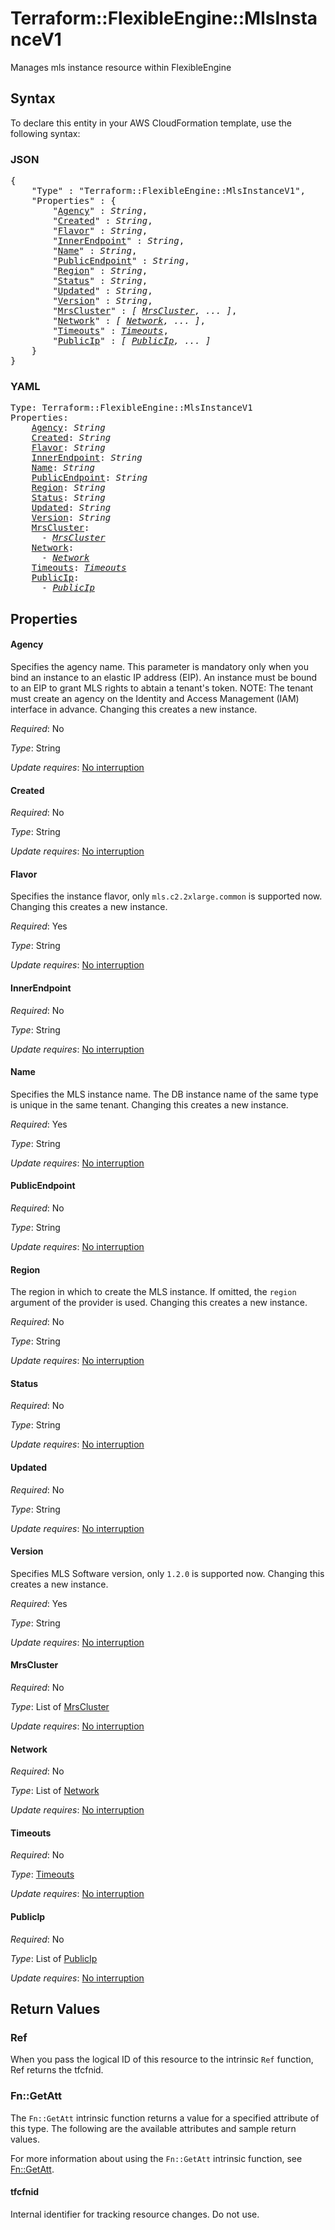 # Terraform::FlexibleEngine::MlsInstanceV1

Manages mls instance resource within FlexibleEngine

## Syntax

To declare this entity in your AWS CloudFormation template, use the following syntax:

### JSON

<pre>
{
    "Type" : "Terraform::FlexibleEngine::MlsInstanceV1",
    "Properties" : {
        "<a href="#agency" title="Agency">Agency</a>" : <i>String</i>,
        "<a href="#created" title="Created">Created</a>" : <i>String</i>,
        "<a href="#flavor" title="Flavor">Flavor</a>" : <i>String</i>,
        "<a href="#innerendpoint" title="InnerEndpoint">InnerEndpoint</a>" : <i>String</i>,
        "<a href="#name" title="Name">Name</a>" : <i>String</i>,
        "<a href="#publicendpoint" title="PublicEndpoint">PublicEndpoint</a>" : <i>String</i>,
        "<a href="#region" title="Region">Region</a>" : <i>String</i>,
        "<a href="#status" title="Status">Status</a>" : <i>String</i>,
        "<a href="#updated" title="Updated">Updated</a>" : <i>String</i>,
        "<a href="#version" title="Version">Version</a>" : <i>String</i>,
        "<a href="#mrscluster" title="MrsCluster">MrsCluster</a>" : <i>[ <a href="mrscluster.md">MrsCluster</a>, ... ]</i>,
        "<a href="#network" title="Network">Network</a>" : <i>[ <a href="network.md">Network</a>, ... ]</i>,
        "<a href="#timeouts" title="Timeouts">Timeouts</a>" : <i><a href="timeouts.md">Timeouts</a></i>,
        "<a href="#publicip" title="PublicIp">PublicIp</a>" : <i>[ <a href="publicip.md">PublicIp</a>, ... ]</i>
    }
}
</pre>

### YAML

<pre>
Type: Terraform::FlexibleEngine::MlsInstanceV1
Properties:
    <a href="#agency" title="Agency">Agency</a>: <i>String</i>
    <a href="#created" title="Created">Created</a>: <i>String</i>
    <a href="#flavor" title="Flavor">Flavor</a>: <i>String</i>
    <a href="#innerendpoint" title="InnerEndpoint">InnerEndpoint</a>: <i>String</i>
    <a href="#name" title="Name">Name</a>: <i>String</i>
    <a href="#publicendpoint" title="PublicEndpoint">PublicEndpoint</a>: <i>String</i>
    <a href="#region" title="Region">Region</a>: <i>String</i>
    <a href="#status" title="Status">Status</a>: <i>String</i>
    <a href="#updated" title="Updated">Updated</a>: <i>String</i>
    <a href="#version" title="Version">Version</a>: <i>String</i>
    <a href="#mrscluster" title="MrsCluster">MrsCluster</a>: <i>
      - <a href="mrscluster.md">MrsCluster</a></i>
    <a href="#network" title="Network">Network</a>: <i>
      - <a href="network.md">Network</a></i>
    <a href="#timeouts" title="Timeouts">Timeouts</a>: <i><a href="timeouts.md">Timeouts</a></i>
    <a href="#publicip" title="PublicIp">PublicIp</a>: <i>
      - <a href="publicip.md">PublicIp</a></i>
</pre>

## Properties

#### Agency

Specifies the agency name. This parameter is mandatory only
when you bind an instance to an elastic IP address (EIP). An instance must be
bound to an EIP to grant MLS rights to abtain a tenant's token. NOTE: The tenant
must create an agency on the Identity and Access Management (IAM) interface in
advance. Changing this creates a new instance.

_Required_: No

_Type_: String

_Update requires_: [No interruption](https://docs.aws.amazon.com/AWSCloudFormation/latest/UserGuide/using-cfn-updating-stacks-update-behaviors.html#update-no-interrupt)

#### Created

_Required_: No

_Type_: String

_Update requires_: [No interruption](https://docs.aws.amazon.com/AWSCloudFormation/latest/UserGuide/using-cfn-updating-stacks-update-behaviors.html#update-no-interrupt)

#### Flavor

Specifies the instance flavor, only `mls.c2.2xlarge.common`
is supported now. Changing this creates a new instance.

_Required_: Yes

_Type_: String

_Update requires_: [No interruption](https://docs.aws.amazon.com/AWSCloudFormation/latest/UserGuide/using-cfn-updating-stacks-update-behaviors.html#update-no-interrupt)

#### InnerEndpoint

_Required_: No

_Type_: String

_Update requires_: [No interruption](https://docs.aws.amazon.com/AWSCloudFormation/latest/UserGuide/using-cfn-updating-stacks-update-behaviors.html#update-no-interrupt)

#### Name

Specifies the MLS instance name. The DB instance name of
the same type is unique in the same tenant. Changing this creates a new instance.

_Required_: Yes

_Type_: String

_Update requires_: [No interruption](https://docs.aws.amazon.com/AWSCloudFormation/latest/UserGuide/using-cfn-updating-stacks-update-behaviors.html#update-no-interrupt)

#### PublicEndpoint

_Required_: No

_Type_: String

_Update requires_: [No interruption](https://docs.aws.amazon.com/AWSCloudFormation/latest/UserGuide/using-cfn-updating-stacks-update-behaviors.html#update-no-interrupt)

#### Region

The region in which to create the MLS instance. If
omitted, the `region` argument of the provider is used. Changing this
creates a new instance.

_Required_: No

_Type_: String

_Update requires_: [No interruption](https://docs.aws.amazon.com/AWSCloudFormation/latest/UserGuide/using-cfn-updating-stacks-update-behaviors.html#update-no-interrupt)

#### Status

_Required_: No

_Type_: String

_Update requires_: [No interruption](https://docs.aws.amazon.com/AWSCloudFormation/latest/UserGuide/using-cfn-updating-stacks-update-behaviors.html#update-no-interrupt)

#### Updated

_Required_: No

_Type_: String

_Update requires_: [No interruption](https://docs.aws.amazon.com/AWSCloudFormation/latest/UserGuide/using-cfn-updating-stacks-update-behaviors.html#update-no-interrupt)

#### Version

Specifies MLS Software version, only `1.2.0` is supported
now. Changing this creates a new instance.

_Required_: Yes

_Type_: String

_Update requires_: [No interruption](https://docs.aws.amazon.com/AWSCloudFormation/latest/UserGuide/using-cfn-updating-stacks-update-behaviors.html#update-no-interrupt)

#### MrsCluster

_Required_: No

_Type_: List of <a href="mrscluster.md">MrsCluster</a>

_Update requires_: [No interruption](https://docs.aws.amazon.com/AWSCloudFormation/latest/UserGuide/using-cfn-updating-stacks-update-behaviors.html#update-no-interrupt)

#### Network

_Required_: No

_Type_: List of <a href="network.md">Network</a>

_Update requires_: [No interruption](https://docs.aws.amazon.com/AWSCloudFormation/latest/UserGuide/using-cfn-updating-stacks-update-behaviors.html#update-no-interrupt)

#### Timeouts

_Required_: No

_Type_: <a href="timeouts.md">Timeouts</a>

_Update requires_: [No interruption](https://docs.aws.amazon.com/AWSCloudFormation/latest/UserGuide/using-cfn-updating-stacks-update-behaviors.html#update-no-interrupt)

#### PublicIp

_Required_: No

_Type_: List of <a href="publicip.md">PublicIp</a>

_Update requires_: [No interruption](https://docs.aws.amazon.com/AWSCloudFormation/latest/UserGuide/using-cfn-updating-stacks-update-behaviors.html#update-no-interrupt)

## Return Values

### Ref

When you pass the logical ID of this resource to the intrinsic `Ref` function, Ref returns the tfcfnid.

### Fn::GetAtt

The `Fn::GetAtt` intrinsic function returns a value for a specified attribute of this type. The following are the available attributes and sample return values.

For more information about using the `Fn::GetAtt` intrinsic function, see [Fn::GetAtt](https://docs.aws.amazon.com/AWSCloudFormation/latest/UserGuide/intrinsic-function-reference-getatt.html).

#### tfcfnid

Internal identifier for tracking resource changes. Do not use.

